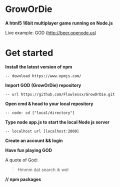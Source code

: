 # GrowOrDie

**A html5 16bit multiplayer game running on Node.js**

Live example: GOD (http://beer.openode.us)


# Get started

**Install the latest version of npm**
```
-- download https://www.npmjs.com/
```
**Import GOD (GrowOrDie) repository**
```
-- url https://github.com/Flowlessx/GrowOrDie.git
```
**Open cmd & head to your local repository**
```
-- code: cd ["local/directory"]
```

**Type node app.js to start the local Node js server**
```
-- localhost url [localhost:2000]
```
**Create an account && login**

**Have fun playing GOD**


A quote of God:

> Hmmm dat search ik wel




**// npm packages**
